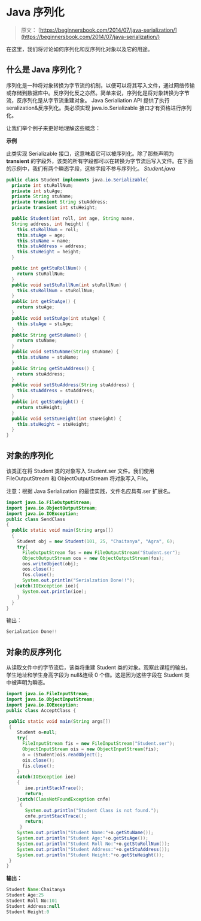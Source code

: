 # Java 序列化

> 原文： [https://beginnersbook.com/2014/07/java-serialization/](https://beginnersbook.com/2014/07/java-serialization/)

在这里，我们将讨论如何序列化和反序列化对象以及它的用途。

## 什么是 Java 序列化？

序列化是一种将对象转换为字节流的机制，以便可以将其写入文件，通过网络传输或存储到数据库中。反序列化反之亦然。简单来说，序列化是将对象转换为字节流，反序列化是从字节流重建对象。 Java Serialiation API 提供了执行 seralization&amp;反序列化。类必须实现 java.io.Serializable 接口才有资格进行序列化。

让我们举个例子来更好地理解这些概念：

**示例**

此类实现 Serializable 接口，这意味着它可以被序列化。除了那些声明为 **transient** 的字段外，该类的所有字段都可以在转换为字节流后写入文件。在下面的示例中，我们有两个瞬态字段，这些字段不参与序列化。
_Student.java_

```java
public class Student implements java.io.Serializable{
  private int stuRollNum;
  private int stuAge;
  private String stuName;
  private transient String stuAddress;
  private transient int stuHeight;

  public Student(int roll, int age, String name,
  String address, int height) {
    this.stuRollNum = roll;
    this.stuAge = age;
    this.stuName = name;
    this.stuAddress = address;
    this.stuHeight = height;
  }

  public int getStuRollNum() {
    return stuRollNum;
  }
  public void setStuRollNum(int stuRollNum) {
    this.stuRollNum = stuRollNum;
  }
  public int getStuAge() {
    return stuAge;
  }
  public void setStuAge(int stuAge) {
    this.stuAge = stuAge;
  }
  public String getStuName() {
    return stuName;
  }
  public void setStuName(String stuName) {
    this.stuName = stuName;
  }
  public String getStuAddress() {
    return stuAddress;
  }
  public void setStuAddress(String stuAddress) {
    this.stuAddress = stuAddress;
  }
  public int getStuHeight() {
    return stuHeight;
  }
  public void setStuHeight(int stuHeight) {
    this.stuHeight = stuHeight;
  }
}
```

## 对象的序列化

该类正在将 Student 类的对象写入 Student.ser 文件。我们使用 FileOutputStream 和 ObjectOutputStream 将对象写入 File。

注意：根据 Java Serialization 的最佳实践，文件名应具有.ser 扩展名。

```java
import java.io.FileOutputStream;
import java.io.ObjectOutputStream;
import java.io.IOException;
public class SendClass
{
  public static void main(String args[])
  {
    Student obj = new Student(101, 25, "Chaitanya", "Agra", 6);
    try{ 
      FileOutputStream fos = new FileOutputStream("Student.ser"); 
      ObjectOutputStream oos = new ObjectOutputStream(fos);
      oos.writeObject(obj);
      oos.close();
      fos.close();
      System.out.println("Serialzation Done!!");
   }catch(IOException ioe){
      System.out.println(ioe);
    }
  }
}
```

输出：

```java
Serialzation Done!!
```

## 对象的反序列化

从读取文件中的字节流后，该类将重建 Student 类的对象。观察此课程的输出，学生地址和学生身高字段为 null&amp;连续 0 个值。这是因为这些字段在 Student 类中被声明为瞬态。

```java
import java.io.FileInputStream;
import java.io.ObjectInputStream;
import java.io.IOException;
public class AcceptClass {

 public static void main(String args[])
 {
    Student o=null;
    try{
      FileInputStream fis = new FileInputStream("Student.ser");
      ObjectInputStream ois = new ObjectInputStream(fis);
      o = (Student)ois.readObject();
      ois.close();
      fis.close();
    }
    catch(IOException ioe)
    {
       ioe.printStackTrace();
       return;
    }catch(ClassNotFoundException cnfe)
     {
       System.out.println("Student Class is not found.");
       cnfe.printStackTrace();
       return;
     }
    System.out.println("Student Name:"+o.getStuName());
    System.out.println("Student Age:"+o.getStuAge());
    System.out.println("Student Roll No:"+o.getStuRollNum());
    System.out.println("Student Address:"+o.getStuAddress());
    System.out.println("Student Height:"+o.getStuHeight());
 }
}
```

**输出：**

```java
Student Name:Chaitanya
Student Age:25
Student Roll No:101
Student Address:null
Student Height:0
```